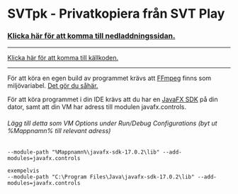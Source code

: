 <h1>SVTpk - Privatkopiera från SVT Play</h1>

<h3><a href="https://mega.nz/folder/ZjYzlTZD#fqac1VEosxcg1iC8D64pyQ">Klicka här för att komma till nedladdningssidan.<a/></h3>
<hr>
<a href="https://github.com/isthisthereallife/svtpk">Klicka här för att komma till källkoden.</a> 
<hr>
För att köra en egen build av programmet krävs att <a href="https://www.ffmpeg.org/download.html">FFmpeg</a> finns som miljövariabel. <a href="https://windowsloop.com/install-ffmpeg-windows-10/">Det gör du såhär.</a> 


För att köra programmet i din IDE krävs att du har en <a href="https://gluonhq.com/products/javafx/">JavaFX SDK</a> på din dator, samt att din VM har adress till modulen javafx.controls.

<h6>Lägg till detta som VM Options under Run/Debug Configurations (byt ut %Mappnamn% till relevant adress)</h6>

    --module-path "%Mappnamn%\javafx-sdk-17.0.2\lib" --add-modules=javafx.controls

    exempelvis
    --module-path "C:\Program Files\Java\javafx-sdk-17.0.2\lib" --add-modules=javafx.controls
